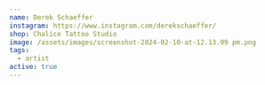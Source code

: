 ```yaml
---
name: Derek Schaeffer
instagram: https://www.instagram.com/derekschaeffer/
shop: Chalice Tattoo Studio
image: /assets/images/screenshot-2024-02-10-at-12.13.09 pm.png
tags:
  - artist
active: true
---
```


